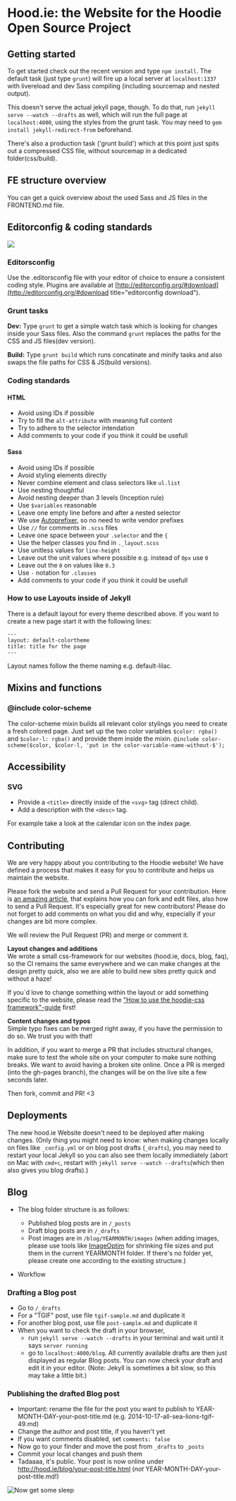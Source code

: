 Hood.ie: the Website for the Hoodie Open Source Project
==================

## Getting started

To get started check out the recent version and type `npm install`.
The default task (just type `grunt`) will fire up a local server at `localhost:1337` with livereload and dev Sass compiling (including sourcemap and nested output).

This doesn't serve the actual jekyll page, though. To do that, run `jekyll serve --watch --drafts` as well, which will run the full page at `localhost:4000`, using the styles from the grunt task. You may need to `gem install jekyll-redirect-from` beforehand.

There's also a production task ('grunt build') which at this point just spits out a compressed CSS file, without sourcemap in a dedicated folder(css/build).

## FE structure overview

You can get a quick overview about the used Sass and JS files in the FRONTEND.md file.

## Editorconfig & coding standards

<img src="http://i.giphy.com/7SEOvVtOdtU2Y.gif" />

### Editorsconfig

Use the .editorsconfig file with your editor of choice to ensure a consistent coding style. Plugins are available at [http://editorconfig.org/#download](http://editorconfig.org/#download title="editorconfig download").

### Grunt tasks

**Dev:** Type `grunt` to get a simple watch task which is looking for changes inside your Sass files. Also the command `grunt` replaces the paths for the CSS and JS files(dev version).

**Build:** Type `grunt build` which runs concatinate and minify tasks and also swaps the file paths for CSS & JS(build versions).

### Coding standards

#### HTML

* Avoid using IDs if possible
* Try to fill the `alt-attribute` with meaning full content
* Try to adhere to the selector intendation
* Add comments to your code if you think it could be usefull

#### Sass

* Avoid using IDs if possible
* Avoid styling elements directly
* Never combine element and class selectors like `ul.list`
* Use nesting thoughtful
* Avoid nesting deeper than 3 levels (Inception rule)
* Use `$variables` reasonable
* Leave one empty line before and after a nested selector
* We use [Autoprefixer](https://github.com/nDmitry/grunt-autoprefixer), so no need to write vendor prefixes
* Use `//` for comments in `.scss` files
* Leave one space between your `.selector` and the `{`
* Use the helper classes you find in `._layout.scss`
* Use unitless values for `line-height`
* Leave out the unit values where possible e.g. instead of `0px` use `0`
* Leave out the `0` on values like `0.3`
* Use `-` notation for `.classes`
* Add comments to your code if you think it could be usefull

### How to use Layouts inside of Jekyll

There is a default layout for every theme described above. If you want to create a new page start it with the following lines:
```
---
layout: default-colortheme
title: title for the page
---
```
Layout names follow the theme naming e.g. default-lilac.

## Mixins and functions

### @include color-scheme

The color-scheme mixin builds all relevant color stylings you need to create a fresh colored page. Just set up the two color variables `$color: rgba()` and `$color-l: rgba()` and provide them inside the mixin.
`@include color-scheme($color, $color-l, 'put in the color-variable-name-without-$');`


## Accessibility

### SVG

* Provide a `<title>` directly inside of the `<svg>` tag (direct child).
* Add a description with the `<desc>` tag.

For example take a look at the calendar icon on the index page.

## Contributing
We are very happy about you contributing to the Hoodie website! We have defined a process that makes it easy for you to contribute and helps us maintain the website.

Please fork the website and send a Pull Request for your contribution. Here is <a href="http://hood.ie/blog/contributing-to-hoodie.html" target="_blank">an amazing article</a>, that explains how you can fork and edit files, also how to send a Pull Request. It's especially great for new contributors! Please do not forget to add comments on what you did and why, especially if your changes are bit more complex. 

We will review the Pull Request (PR) and merge or comment it. 

**Layout changes and additions**  
We wrote a small css-framework for our websites (hood.ie, docs, blog, faq), so the CI remains the same everywhere and we can make changes at the design pretty quick, also we are able to build new sites pretty quick and without a haze!

If you`d love to change something within the layout or add something specific to the website, please read the <a href="https://github.com/hoodiehq/hoodie-css#how-to-use" target="_blank">"How to use the hoodie-css framework"-guide</a> first!

**Content changes and typos**   
Simple typo fixes can be merged right away, if you have the permission to do so. We trust you with that!

In addition, if you want to merge a PR that includes structural changes, make sure to test the whole site on your computer to make sure nothing breaks. We want to avoid having a broken site online. Once a PR is merged (into the gh-pages branch), the changes will be on the live site a few seconds later.

Then fork, commit and PR! <3

## Deployments

The new hood.ie Website doesn't need to be deployed after making changes. (Only thing you might need to know: when making changes locally on files like `_config.yml` or on blog post drafts (`_drafts`), you may need to restart your local Jekyll so you can also see them locally immediately (abort on Mac with `cmd+c`, restart with `jekyll serve --watch --drafts`(which then also gives you blog drafts).)

## Blog

* The blog folder structure is as follows:
  - Published blog posts are in `/_posts`
  - Draft blog posts are in `/_drafts`
  - Post images are in `/blog/YEARMONTH/images` (when adding images, please use tools like [ImageOptim](https://imageoptim.com/) for shrinking file sizes and put them in the current YEARMONTH folder. If there's no folder yet, please create one according to the existing structure.)

* Workflow

### Drafting a Blog post

* Go to `/_drafts`
* For a "TGIF" post, use file `tgif-sample.md` and duplicate it
* For another blog post, use file `post-sample.md` and duplicate it
* When you want to check the draft in your browser,
    - run `jekyll serve --watch --drafts` in your terminal and wait until it says `server running`
    - go to `localhost:4000/blog`. All currently available drafts are then just displayed as regular Blog posts. You can now check your draft and edit it in your editor. (Note: Jekyll is sometimes a bit slow, so this may take a little bit.)

### Publishing the drafted Blog post

* Important: rename the file for the post you want to publish to YEAR-MONTH-DAY-your-post-title.md (e.g. 2014-10-17-all-sea-lions-tgif-49.md)
* Change the author and post title, if you haven't yet
* If you want comments disabled, set `comments: false`
* Now go to your finder and move the post from `_drafts` to `_posts`
* Commit your local changes and push them
* Tadaaaa, it's public. Your post is now online under http://hood.ie/blog/your-post-title.html (*not* YEAR-MONTH-DAY-your-post-title.md!)

![Now get some sleep](http://www.ohmagif.com/wp-content/uploads/2012/03/cute-rabbit-falling-asleep.gif)
